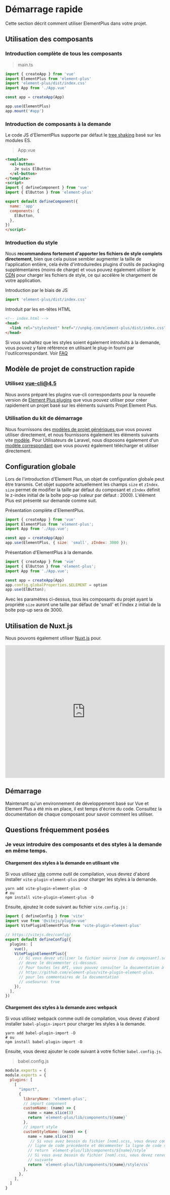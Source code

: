# Démarrage rapide

Cette section décrit comment utiliser ElementPlus dans votre projet.

## Utilisation des composants

### Introduction complète de tous les composants

> main.ts

```typescript
import { createApp } from 'vue'
import ElementPlus from 'element-plus'
import 'element-plus/dist/index.css'
import App from './App.vue'

const app = createApp(App)

app.use(ElementPlus)
app.mount('#app')
```

### Introduction de composants à la demande

 Le code JS d'ElementPlus supporte par défaut le [tree shaking](https://webpack.js.org/guides/tree-shaking/)
 basé sur les modules ES.

> App.vue

```html
<template>
  <el-button>
    Je suis ElButton
  </el-button>
</template>
<script>
import { defineComponent } from 'vue'
import { ElButton } from 'element-plus'

export default defineComponent({
  name: 'app'
  components: {
    ElButton,
  },
})
</script>
```

### Introduction du style

Nous **recommandons fortement d'apporter les fichiers de style complets directement**,
bien que cela puisse sembler augmenter la taille de l'application entière, cela
évite d'introduiredes plugins d'outils de packaging supplémentaires (moins de charge)
et vous pouvez également utiliser le [CDN](https://www.cloudflare.com/learning/cdn/what-is-a-cdn/)
pour charger les fichiers de style, ce qui accélère le chargement de votre application.

Introduction par le biais de JS

```typescript
import 'element-plus/dist/index.css'
```

Introduit par les en-têtes HTML

```html
<!-- index.html -->
<head>
  <link rel="stylesheet" href="//unpkg.com/element-plus/dist/index.css">
</head>
```

Si vous souhaitez que les styles soient également introduits à la demande, vous
pouvez y faire référence en utilisant le plug-in fourni par l'outilcorrespondant.
Voir [FAQ](/#/fr-FR/component/quickstart#faqs)

## Modèle de projet de construction rapide

### Utilisez vue-cli@4.5


Nous avons préparé les plugins vue-cli correspondants pour la nouvelle version de
[Element Plus plugins](https://github.com/element-plus/vue-cli-plugin-element-plus)
que vous pouvez utiliser pour créer rapidement un projet basé sur les éléments suivants
Projet Element Plus.

### Utilisation du kit de démarrage

Nous fournissons des [modèles de projet  génériques ](https://github.com/element-plus/element-plus-starter)
que vous pouvez utiliser directement, et nous fournissons également les éléments
suivants vite [modèle](https://github.com/element-plus/element-plus-vite-starter).
Pour
Utilisateurs de Laravel,
nous disposons également d'un [modèle correspondant](https://github.com/element-plus/element-plus-in-laravel-starter)
que vous pouvez également télécharger et utiliser directement.

## Configuration globale

Lors de l'introduction d'Element Plus, un objet de configuration globale peut être
transmis. Cet objet supporte actuellement les champs `size` et `zIndex`. `size`
permet de modifier la taille par défaut du composant et `zIndex` définit le
z-index initial de la boîte pop-up (valeur par défaut : 2000). L'élément Plus est
présenté sur demande comme suit.

Présentation complète d'ElementPlus.

```js
import { createApp } from 'vue'
import ElementPlus from 'element-plus';
import App from './App.vue';

const app = createApp(App)
app.use(ElementPlus, { size: 'small', zIndex: 3000 });
```

Présentation d'ElementPlus à la demande.

```js
import { createApp } from 'vue'
import { ElButton } from 'element-plus';
import App from './App.vue';

const app = createApp(App)
app.config.globalProperties.$ELEMENT = option
app.use(ElButton);
```

Avec les paramètres ci-dessus, tous les composants du projet ayant la propriété
`size` auront une taille par défaut de 'small' et l'index z initial de la boîte
pop-up sera de 3000.

## Utilisation de Nuxt.js

Nous pouvons également utiliser [Nuxt.js](https://nuxtjs.org) pour.

<div class="glitch-embed-wrap" style="height: 420px; width: 100%;">
  <iframe src="https://glitch.com/embed/#!/embed/nuxt-with-element?path=nuxt.config.js&previewSize=0&attributionHidden=true" alt="nuxt-with-element on glitch" style="height: 100%; width: 100%; border: 0;"></iframe>
</div>

## Démarrage

Maintenant qu'un environnement de développement basé sur Vue et Element Plus a
été mis en place, il est temps d'écrire du code. Consultez la documentation de
chaque composant pour savoir comment les utiliser.

## Questions fréquemment posées

### Je veux introduire des composants et des styles à la demande en même temps.

#### Chargement des styles à la demande en utilisant vite

Si vous utilisez [vite](https://vitejs.dev) comme outil de compilation, vous devrez
d'abord installer `vite-plugin-element-plus` pour charger les styles à la demande.

```shell
yarn add vite-plugin-element-plus -D
# ou
npm install vite-plugin-element-plus -D
```

Ensuite, ajoutez le code suivant au fichier `vite.config.js` :

```typescript
import { defineConfig } from 'vite'
import vue from '@vitejs/plugin-vue'
import VitePluginElementPlus from 'vite-plugin-element-plus'

// https://vitejs.dev/config/
export default defineConfig({
  plugins: [
    vue(),
    VitePluginElementPlus({
      // Si vous devez utiliser le fichier source [nom du composant].scss, vous
      // devez le décommenter ci-dessous.
      // Pour toutes les API, vous pouvez consulter la documentation à l'adresse
      // https://github.com/element-plus/vite-plugin-element-plus.
      // pour les commentaires de la documentation
      // useSource: true
    }),
  ],
})

```

#### Chargement des styles à la demande avec webpack

Si vous utilisez webpack comme outil de compilation, vous devez d'abord
installer `babel-plugin-import` pour charger les styles à la demande.

```shell
yarn add babel-plugin-import -D
# ou
npm install babel-plugin-import -D
```

Ensuite, vous devez ajouter le code suivant à votre fichier `babel.config.js`.

> babel.config.js

```javascript
module.exports = {
module.exports = {
  plugins: [
    [
      "import",
      {
        libraryName: 'element-plus',
        // import component
        customName: (name) => {
          name = name.slice(3)
          return `element-plus/lib/components/${name}`
        },
        // import style
        customStyleName: (name) => {
          name = name.slice(3)
           // Si vous avez besoin du fichier [nom].scss, vous devez commenter la
          // ligne de code précédente et décommenter la ligne de code suivante.
          // return `element-plus/lib/components/${name}/style`
          // Si vous avez besoin du fichier [nom].css, vous devez renvoyer la ligne
          // suivante
          return `element-plus/lib/components/${name}/style/css`
        },
      },
    ],
  ]
}
```
